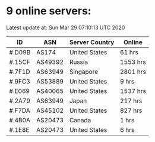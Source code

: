 # 9 online servers:

Latest update at: Sun Mar 29 07:10:13 UTC 2020

| ID | ASN | Server Country | Online |
| -- | --- | -------------- | ------ |
| #.D09B | AS174 | United States | 61 hrs |
| #.15CF | AS49392 | Russia | 1553 hrs |
| #.7F1D | AS63949 | Singapore | 2801 hrs |
| #.9FC3 | AS53889 | United States | 9 hrs |
| #.E069 | AS40065 | United States | 1537 hrs |
| #.2A79 | AS63949 | Japan | 217 hrs |
| #.F7DA | AS45102 | United States | 827 hrs |
| #.4B0A | AS20473 | Canada | 1 hrs |
| #.1E8E | AS20473 | United States | 6 hrs |

